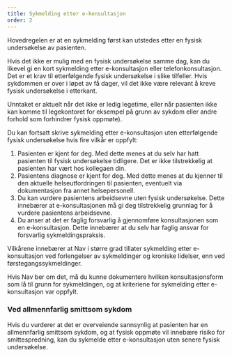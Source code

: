 ```yaml
---
title: Sykmelding etter e-konsultasjon
order: 2
---
```


Hovedregelen er at en sykmelding først kan utstedes etter en fysisk undersøkelse av pasienten.

Hvis det ikke er mulig med en fysisk undersøkelse samme dag, kan du likevel gi en kort sykmelding etter e-konsultasjon eller telefonkonsultasjon. Det er et krav til etterfølgende fysisk undersøkelse i slike tilfeller. Hvis sykdommen er over i løpet av få dager, vil det ikke være relevant å kreve fysisk undersøkelse i etterkant. 

Unntaket er aktuelt når det ikke er ledig legetime, eller når pasienten ikke kan komme til legekontoret for eksempel på grunn av sykdom eller andre forhold som forhindrer fysisk oppmøte). 

Du kan fortsatt skrive sykmelding etter e-konsultasjon uten etterfølgende fysisk undersøkelse hvis fire vilkår er oppfylt:

1. Pasienten er kjent for deg. Med dette menes at du selv har hatt pasienten til fysisk undersøkelse tidligere. Det er ikke tilstrekkelig at pasienten har vært hos kollegaen din.
2. Pasientens diagnose er kjent for deg. Med dette menes at du kjenner til den aktuelle helseutfordringen til pasienten, eventuelt via dokumentasjon fra annet helsepersonell.
3. Du kan vurdere pasientens arbeidsevne uten fysisk undersøkelse.  Dette innebærer at e-konsultasjonen må gi deg tilstrekkelig grunnlag for å vurdere pasientens arbeidsevne.
4. Du anser at det er faglig forsvarlig å gjennomføre konsultasjonen som en e-konsultasjon. Dette innebærer at du selv har faglig ansvar for forsvarlig sykmeldingspraksis.

Vilkårene innebærer at Nav i større grad tillater sykmelding etter e-konsultasjon ved forlengelser av sykmeldinger og kroniske lidelser, enn ved førstegangssykmeldinger.

Hvis Nav ber om det, må du kunne dokumentere hvilken konsultasjonsform som lå til grunn for sykmeldingen, og at kriteriene for sykmelding etter e-konsultasjon var oppfylt.

### Ved allmennfarlig smittsom sykdom

Hvis du vurderer at det er overveiende sannsynlig at pasienten har en allmennfarlig smittsom sykdom, og at fysisk oppmøte vil innebære risiko for smittespredning, kan du sykmelde etter e-konsultasjon uten senere fysisk undersøkelse.